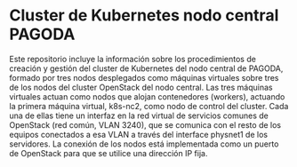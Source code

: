 # Cluster de Kubernetes nodo central PAGODA
Este repositorio incluye la información sobre los procedimientos de creación y gestión del cluster de Kubernetes del nodo central de PAGODA, formado por tres nodos desplegados como máquinas virtuales sobre tres de los nodos del cluster OpenStack del nodo central. Las tres máquinas virtuales actuan como nodos que alojan contenedores (workers), actuando la primera máquina virtual, k8s-nc2, como nodo de control del cluster. Cada una de ellas tiene un interfaz en la red virtual de servicios comunes de OpenStack (red común, VLAN 3240), que se comunica con el resto de los equipos conectados a esa VLAN a través del interface physnet1 de los servidores. La conexión de los nodos está implementada como un puerto de OpenStack para que se utilice una dirección IP fija.

